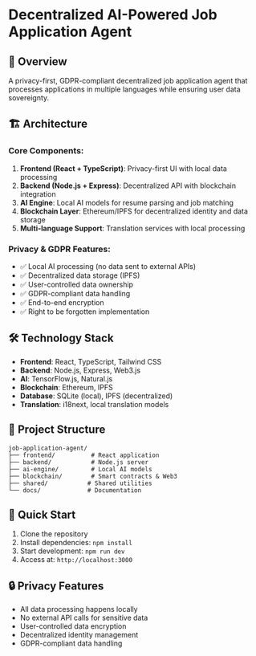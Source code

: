 # Decentralized AI-Powered Job Application Agent

## 🚀 Overview
A privacy-first, GDPR-compliant decentralized job application agent that processes applications in multiple languages while ensuring user data sovereignty.

## 🏗️ Architecture

### Core Components:
1. **Frontend (React + TypeScript)**: Privacy-first UI with local data processing
2. **Backend (Node.js + Express)**: Decentralized API with blockchain integration
3. **AI Engine**: Local AI models for resume parsing and job matching
4. **Blockchain Layer**: Ethereum/IPFS for decentralized identity and data storage
5. **Multi-language Support**: Translation services with local processing

### Privacy & GDPR Features:
- ✅ Local AI processing (no data sent to external APIs)
- ✅ Decentralized data storage (IPFS)
- ✅ User-controlled data ownership
- ✅ GDPR-compliant data handling
- ✅ End-to-end encryption
- ✅ Right to be forgotten implementation

## 🛠️ Technology Stack
- **Frontend**: React, TypeScript, Tailwind CSS
- **Backend**: Node.js, Express, Web3.js
- **AI**: TensorFlow.js, Natural.js
- **Blockchain**: Ethereum, IPFS
- **Database**: SQLite (local), IPFS (decentralized)
- **Translation**: i18next, local translation models

## 📁 Project Structure
```
job-application-agent/
├── frontend/          # React application
├── backend/           # Node.js server
├── ai-engine/         # Local AI models
├── blockchain/        # Smart contracts & Web3
├── shared/           # Shared utilities
└── docs/             # Documentation
```

## 🚀 Quick Start
1. Clone the repository
2. Install dependencies: `npm install`
3. Start development: `npm run dev`
4. Access at: `http://localhost:3000`

## 🔒 Privacy Features
- All data processing happens locally
- No external API calls for sensitive data
- User-controlled data encryption
- Decentralized identity management
- GDPR-compliant data handling
